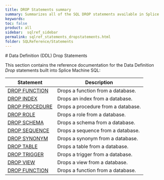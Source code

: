 ```yaml
---
title: DROP Statements summary
summary: Summarizes all of the SQL DROP statements available in Splice Machine SQL.
keywords:
toc: false
product: all
sidebar:  sqlref_sidebar
permalink: sqlref_statements_dropstatements.html
folder: SQLReference/Statements
---
```

<section>
<div class="TopicContent" data-swiftype-index="true" markdown="1">
# Data Definition (DDL) Drop Statements

This section contains the reference documentation for the Data
Definition *Drop* statements built into Splice Machine SQL:

<table summary="Summary table with links to and descriptions of DDL DROP statement topics">
                <col />
                <col />
                <thead>
                    <tr>
                        <th>Statement</th>
                        <th>Description</th>
                    </tr>
                </thead>
                <tbody>
                    <tr>
                        <td class="CodeFont"><a href="sqlref_statements_dropfunction.html">DROP FUNCTION</a>
                        </td>
                        <td>Drops a function from a database.</td>
                    </tr>
                    <tr>
                        <td class="CodeFont"><a href="sqlref_statements_dropindex.html">DROP INDEX</a>
                        </td>
                        <td>Drops an index from a database.</td>
                    </tr>
                    <tr>
                        <td class="CodeFont"><a href="sqlref_statements_dropprocedure.html">DROP PROCEDURE</a>
                        </td>
                        <td>Drops a procedure from a database.</td>
                    </tr>
                    <tr>
                        <td class="CodeFont"><a href="sqlref_statements_droprole.html">DROP ROLE</a>
                        </td>
                        <td>Drops a role from a database.</td>
                    </tr>
                    <tr>
                        <td class="CodeFont"><a href="sqlref_statements_dropschema.html">DROP SCHEMA</a>
                        </td>
                        <td>Drops a schema from a database.</td>
                    </tr>
                    <tr>
                        <td class="CodeFont"><a href="sqlref_statements_dropsequence.html">DROP SEQUENCE</a>
                        </td>
                        <td>Drops a sequence from a database.</td>
                    </tr>
                    <tr>
                        <td class="CodeFont"><a href="sqlref_statements_dropsynonym.html">DROP SYNONYM</a>
                        </td>
                        <td>Drops a synonym from a database.</td>
                    </tr>
                    <tr>
                        <td class="CodeFont"><a href="sqlref_statements_droptable.html">DROP TABLE</a>
                        </td>
                        <td>Drops a table from a database.</td>
                    </tr>
                    <tr>
                        <td class="CodeFont"><a href="sqlref_statements_droptrigger.html">DROP TRIGGER</a>
                        </td>
                        <td>Drops a trigger from a database.</td>
                    </tr>
                    <tr>
                        <td class="CodeFont"><a href="sqlref_statements_dropview.html">DROP VIEW</a>
                        </td>
                        <td>Drops a view from a database.</td>
                    </tr>
                    <tr>
                        <td class="CodeFont"><a href="sqlref_statements_dropfunction.html">DROP FUNCTION</a>
                        </td>
                        <td>Drops a function from a database.</td>
                    </tr>
                </tbody>
            </table>
</div>
</section>

